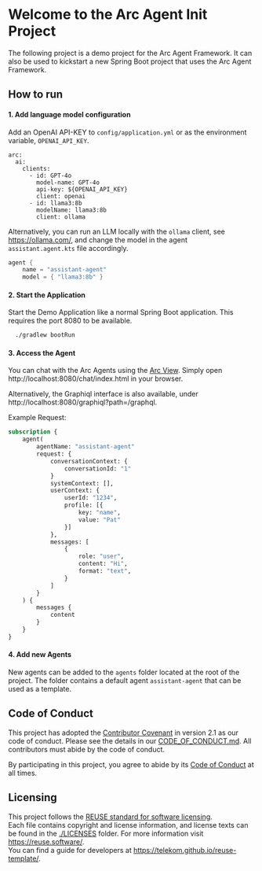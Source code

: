 <!--
SPDX-FileCopyrightText: 2023 Deutsche Telekom AG

SPDX-License-Identifier: CC0-1.0    
-->
# Welcome to the Arc Agent Init Project

The following project is a demo project for the Arc Agent Framework. 
It can also be used to kickstart a new Spring Boot project that uses the Arc Agent Framework.

## How to run

#### 1. Add language model configuration

Add an OpenAI API-KEY to `config/application.yml` or as the environment variable, `OPENAI_API_KEY`.

```
arc:
  ai:
    clients:
      - id: GPT-4o
        model-name: GPT-4o
        api-key: ${OPENAI_API_KEY}
        client: openai
      - id: llama3:8b
        modelName: llama3:8b
        client: ollama
```

Alternatively, you can run an LLM locally with the `ollama` client, see https://ollama.com/,
and change the model in the agent `assistant.agent.kts` file accordingly.

```kts
agent {
    name = "assistant-agent"
    model = { "llama3:8b" }

```

#### 2. Start the Application

Start the Demo Application like a normal Spring Boot application.
This requires the port 8080 to be available.

```bash
  ./gradlew bootRun
```


#### 3. Access the Agent

You can chat with the Arc Agents using the [Arc View](https://github.com/eclipse-lmos/arc-view).
Simply open http://localhost:8080/chat/index.html in your browser.

Alternatively, the Graphiql interface is also available, under http://localhost:8080/graphiql?path=/graphql.

Example Request:

```graphql
subscription {
    agent(
        agentName: "assistant-agent"
        request: {
            conversationContext: {
                conversationId: "1"
            }
            systemContext: [],
            userContext: {
                userId: "1234",
                profile: [{
                    key: "name",
                    value: "Pat"
                }]
            },
            messages: [
                {
                    role: "user",
                    content: "Hi",
                    format: "text",
                }
            ]
        }
    ) {
        messages {
            content
        }
    }
}
```


#### 4. Add new Agents

New agents can be added to the `agents` folder located at the root of the project.
The folder contains a default agent `assistant-agent` that can be used as a template.


## Code of Conduct

This project has adopted the [Contributor Covenant](https://www.contributor-covenant.org/) in version 2.1 as our code of conduct. Please see the details in our [CODE_OF_CONDUCT.md](CODE_OF_CONDUCT.md). All contributors must abide by the code of conduct.

By participating in this project, you agree to abide by its [Code of Conduct](./CODE_OF_CONDUCT.md) at all times.

## Licensing

This project follows the [REUSE standard for software licensing](https://reuse.software/).    
Each file contains copyright and license information, and license texts can be found in the [./LICENSES](./LICENSES) folder. For more information visit https://reuse.software/.    
You can find a guide for developers at https://telekom.github.io/reuse-template/.   